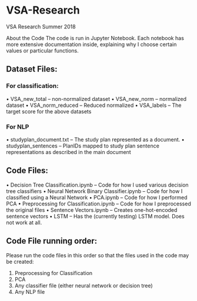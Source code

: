 # VSA-Research
VSA Research Summer 2018

About the Code
The code is run in Jupyter Notebook. Each notebook has more extensive documentation inside, explaining why I choose certain values or particular functions.

## Dataset Files:
### For classification:
  •	VSA_new_total – non-normalized dataset
  •	VSA_new_norm – normalized dataset
  •	VSA_norm_reduced – Reduced normalized
  •	VSA_labels – The target score for the above datasets
### For NLP
  •	studyplan_document.txt – The study plan represented as a document.
  •	studyplan_sentences – PlanIDs mapped to study plan sentence representations as described in the main document
## Code Files:
  •	Decision Tree Classification.ipynb – Code for how I used various decision tree classifiers
  •	Neural Network Binary Classifier.ipynb – Code for how I classified using a Neural Network
  •	PCA.ipynb – Code for how I performed PCA
  •	Preprocessing for Classification.ipynb – Code for how I preprocessed the original files
  •	Sentence Vectors.ipynb – Creates one-hot-encoded sentence vectors
  •	LSTM – Has the (currently testing) LSTM model. Does not work at all.
## Code File running order:
Please run the code files in this order so that the files used in the code may be created:
1.	Preprocessing for Classification
2.	PCA
3.	Any classifier file (either neural network or decision tree)
4.	Any NLP file
